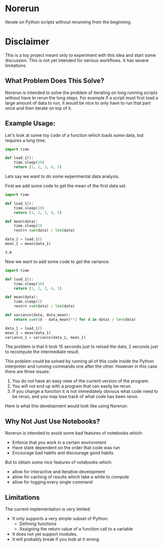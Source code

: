 # Norerun

Iterate on Python scripts without rerunning from the beginning.

# Disclaimer

This is a toy project meant only to experiment with this idea and start some
discussion.  This is not yet intended for serious workflows.  It has severe
limitations.

## What Problem Does This Solve?

Norerun is intended to solve the problem of iterating on long running scripts without
have to rerun the long steps.  For example if a script must first load a large amount
of data to run, it would be nice to only have to run that part once and then iterate
on top of it.

## Example Usage:

Let's look at some toy code of a function which loads some data, but requires
a long time.

```python
import time

def load_1():
    time.sleep(10)
    return [1, 2, 3, 4, 5]
```

Lets say we want to do some experimental data analysis.

First we add some code to get the mean of the first data set.

```python
import time

def load_1():
    time.sleep(10)
    return [1, 2, 3, 4, 5]

def mean(data):
    time.sleep(2)
    reutrn sum(data) / len(data)

data_1 = load_1()
mean_1 = mean(data_1)
```
```
3.0
```

Now we want to add some code to get the variance.

```python
import time

def load_1():
    time.sleep(10)
    return [1, 2, 3, 4, 5]

def mean(data):
    time.sleep(2)
    reutrn sum(data) / len(data)

def variance(data, data_mean):
    return sum((d - data_mean)**2 for d in data) / len(data)

data_1 = load_1()
mean_1 = mean(data_1)
variance_1 = variance(data_1, mean_1)
```

The problem is that it took 15 seconds just to reload the data, 2 seconds just
to recompute the intermediate result.

This problem could be solved by running all of this code inside the Python
interpreter and running commands one after the other.  However in this case
there are three issues:
1. You do not have an easy view of the current version of the program.
2. You will not end up with a program that can easily be rerun.
3. If you change a function it is not immediately obvious what code need to be rerun, and
you may lose track of what code has been rerun.

Here is what this development would look like using Norerun:

## Why Not Just Use Notebooks?

Norerun is intended to avoid some bad features of notebooks which:
* Enforce that you work in a certain environment
* Have state dependent on the order that code was run
* Encourage bad habits and discourage good habits

But to obtain some nice features of notebooks which:
* allow for interactive and iterative development
* allow for caching of results which take a while to compute
* allow for logging every single command

## Limitations

The current implementation is very limited.

* It only supports a very simple subset of Python:
    * Defining functions
    * Assigning the return value of a function call to a variable
* It does not yet support modules.
* It will probably break if you look at it wrong.
